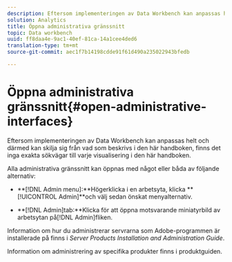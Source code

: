 ```yaml
---
description: Eftersom implementeringen av Data Workbench kan anpassas helt och därmed kan skilja sig från vad som beskrivs i den här handboken, finns det inga exakta sökvägar till varje visualisering i den här handboken.
solution: Analytics
title: Öppna administrativa gränssnitt
topic: Data workbench
uuid: ff8daa4e-9ac1-40ef-81ca-14a1cee4ded6
translation-type: tm+mt
source-git-commit: aec1f7b14198cdde91f61d490a235022943bfedb

---
```



# Öppna administrativa gränssnitt{#open-administrative-interfaces}

Eftersom implementeringen av Data Workbench kan anpassas helt och därmed kan skilja sig från vad som beskrivs i den här handboken, finns det inga exakta sökvägar till varje visualisering i den här handboken.

Alla administrativa gränssnitt kan öppnas med något eller båda av följande alternativ:

* **[!DNL Admin menu]:**Högerklicka i en arbetsyta, klicka **[!UICONTROL Admin]**och välj sedan önskat menyalternativ.

* **[!DNL Admin]tab:**Klicka för att öppna motsvarande miniatyrbild av arbetsytan på[!DNL Admin]fliken.

Information om hur du administrerar servrarna som Adobe-programmen är installerade på finns i *Server Products Installation and Administration Guide*.

Information om administrering av specifika produkter finns i produktguiden.
